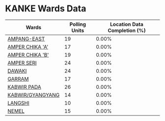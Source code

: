 
# KANKE Wards Data

| Wards | Polling Units | Location Data Completion (%) |
| ---- | ----- | ------- |
| [AMPANG-EAST](./wards/18476-ampang-east) | 19 | 0.00% |
| [AMPER CHIKA 'A'](./wards/18477-amper-chika-'a') | 17 | 0.00% |
| [AMPER CHIKA 'B'](./wards/18478-amper-chika-'b') | 19 | 0.00% |
| [AMPER SERI](./wards/18479-amper-seri) | 24 | 0.00% |
| [DAWAKI](./wards/18480-dawaki) | 24 | 0.00% |
| [GARRAM](./wards/18481-garram) | 17 | 0.00% |
| [KABWIR PADA](./wards/18482-kabwir-pada) | 26 | 0.00% |
| [KABWIR/GYANGYANG](./wards/18483-kabwir/gyangyang) | 14 | 0.00% |
| [LANGSHI](./wards/18484-langshi) | 10 | 0.00% |
| [NEMEL](./wards/18485-nemel) | 15 | 0.00% |




